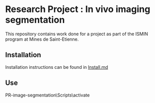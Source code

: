 # Research Project : In vivo imaging segmentation

This repository contains work done for a project as part of the ISMIN program at Mines de Saint-Etienne.

## Installation

Installation instructions can be found in [Install.md](./Docs/Install.md)

## Use

PR-image-segmentation\Scripts\activate

